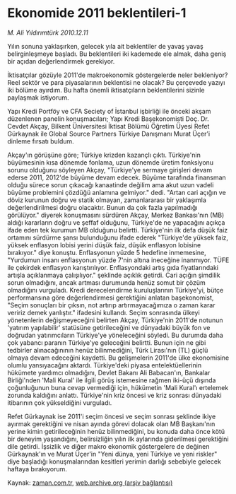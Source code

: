 # Ekonomide 2011 beklentileri-1

*M. Ali Yıldırımtürk 2010.12.11*

<td class="columnist-detail">
<p>Yılın sonuna yaklaşırken, gelecek yıla ait beklentiler de yavaş yavaş belirginleşmeye başladı. Bu beklentileri iki kademede ele almak, daha geniş bir açıdan değerlendirmek gerekiyor.</p>
<p><p>İktisatçılar gözüyle 2011'de makroekonomik göstergelerde neler bekleniyor? Reel sektör ve para piyasalarının beklentisi ne olacak? Bu çerçevede yazıyı iki bölüme ayırdım. Bu hafta önemli iktisatçıların beklentilerini sizinle paylaşmak istiyorum.
<p>Yapı Kredi Portföy ve CFA Seciety of İstanbul işbirliği ile önceki akşam düzenlenen panelin konuşmacıları; Yapı Kredi Başekonomisti Doç. Dr. Cevdet Akçay, Bilkent Üniversitesi İktisat Bölümü Öğretim Üyesi Refet Gürkaynak ile Global Source Partners Türkiye Danışmanı Murat Üçer'i dinleme fırsatı buldum.
<p>Akçay'ın görüşüne göre; Türkiye krizden kazançlı çıktı. Türkiye'nin büyümesinin kısa dönemde fonlama, uzun dönemde üretim fonksiyonu sorunu olduğunu söyleyen Akçay, "Türkiye'ye sermaye girişleri devam ederse 2011, 2012'de büyüme devam edecek. Büyüme tarafında finansman olduğu sürece sorun çıkacağı kanaatinde değilim ama akut uzun vadeli büyüme problemini çözdüğü anlamına gelmiyor." dedi. "Artan cari açığın ve döviz kurunun doğru ve statik olmayan, zamanlararası bir yaklaşımla değerlendirilmesi doğru olacaktır. Bunun da çok fazla yapılmadığı görülüyor." diyerek konuşmasını sürdüren Akçay, Merkez Bankası'nın (MB) aldığı kararların doğru ve şeffaf olduğunu, Türkiye'de ne yapacağını açıkça ifade eden tek kurumun MB olduğunu belirtti. Türkiye'nin ilk defa düşük faiz ortamını sürdürme şansı bulunduğunu ifade ederek "Türkiye'de yüksek faiz, yüksek enflasyon lobisi yerini düşük faiz, düşük enflasyon lobisine bırakıyor." diye konuştu. Enflasyonun yüzde 5 hedefine inmemesine, "Yurdumun insanı enflasyonun yüzde 7'nin altına ineceğine inanmıyor. TÜFE ile çekirdek enflasyon karıştırılıyor. Enflasyondaki artış gıda fiyatlarındaki artışla açıklanmaya çalışılıyor." şeklinde açıklık getirdi. Cari açığın şimdilik sorun olmadığını, ancak artması durumunda henüz somut bir çözüm olmadığını vurguladı. Kredi derecelendirme kuruluşlarının Türkiye'yi, bütçe performansına göre değerlendirmesi gerektiğini anlatan başekonomist, "Seçim sonuçları bir çıksın, not artırıp artırmayacağımıza o zaman karar veririz demek yanlıştır." ifadesini kullandı. Seçim sonrasında ülkeyi yönetenlerin değişmeyeceğini belirten Akçay, Türkiye'nin 2011'de notunun 'yatırım yapılabilir' statüsüne getirileceğini ve dünyadaki büyük fon ve doğrudan yatırımcıların Türkiye'ye yöneleceğini söyledi. Bu durumda daha çok yabancı paranın Türkiye'ye geleceğini belirtti. Bunun için ne gibi tedbirler alınacağınının henüz bilinmediğini, Türk Lirası'nın (TL) güçlü olmaya devam edeceğini kaydetti. Bu gelişmelerin 2011'de ülke ekonomisine olumlu yansıyacağını aktardı. Türkiye'deki piyasa entelektüellerinin hükümete yardımcı olmadığını, Devlet Bakanı Ali Babacan'ın, Bankalar Birliği'nden 'Mali Kural' ile ilgili görüş istemesine rağmen iki-üçü dışında çoğunluğunun buna cevap vermediği için, hükümetin 'Mali Kural'ı ertelemek zorunda kaldığını anlattı. Türkiye'nin kriz öncesi ve kriz sonrası dünyadaki itibarının çok yükseldiğini vurguladı.
<p>Refet Gürkaynak ise 2011'i seçim öncesi ve seçim sonrası şeklinde ikiye ayırmak gerektiğini ve nisan ayında görevi dolacak olan MB Başkanı'nın yerine kimin getirileceğinin henüz bilinmediğini, bu konuda daha önce kötü bir deneyim yaşandığını, belirsizliğin yılın ilk aylarında giderilmesi gerektiğini dile getirdi. İşsizlik ve diğer makro ekonomik göstergelere de değinen Gürkaynak'ın ve Murat Üçer'in "Yeni dünya, yeni Türkiye ve yeni riskler" diye başladığı konuşmalarından kesitleri yerimin darlığı sebebiyle gelecek haftaya bırakıyorum. </p>
<a href="http://web.archive.org/web/20101211225504/mailto:a.yildirimturk@zaman.com.tr">
</a></p></p></p></p></td>

Kaynak: [zaman.com.tr](http://zaman.com.tr/yazar.do?yazino=1063660), [web.archive.org (arşiv bağlantısı)](http://web.archive.org/web/20101211225504/http://zaman.com.tr:80/yazar.do?yazino=1063660)
